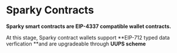 # Sparky Contracts

**Sparky smart contracts are EIP-4337 compatible wallet contracts.**

At this stage, Sparky contract wallets support **EIP-712 typed data verfication **and are upgradeable through **UUPS scheme** 

